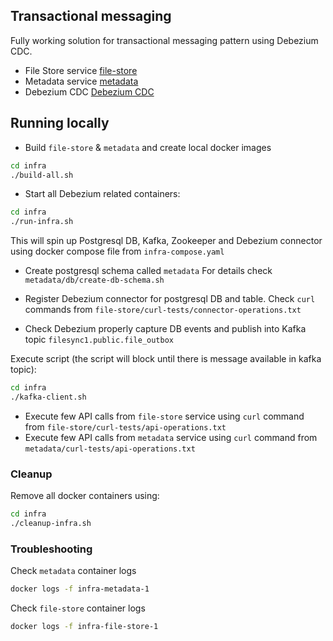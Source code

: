 ## Transactional messaging

Fully working solution for transactional messaging pattern using Debezium CDC.

* File Store service [file-store](file-store/README.md)
* Metadata service [metadata](...)
* Debezium CDC [Debezium CDC](...)

## Running locally

* Build `file-store` & `metadata` and create local docker images
```bash
cd infra
./build-all.sh
```

* Start all Debezium related containers:
```bash
cd infra
./run-infra.sh
````
This will spin up Postgresql DB, Kafka, Zookeeper and Debezium connector using docker compose file from `infra-compose.yaml`

* Create postgresql schema called `metadata`
For details check `metadata/db/create-db-schema.sh`

* Register Debezium connector for postgresql DB and table. Check `curl` commands from `file-store/curl-tests/connector-operations.txt`

* Check Debezium properly capture DB events and publish into Kafka topic `filesync1.public.file_outbox`

Execute script (the script will block until there is message available in kafka topic):
```bash
cd infra
./kafka-client.sh
```

* Execute few API calls from `file-store` service using `curl` command from `file-store/curl-tests/api-operations.txt`
* Execute few API calls from `metadata` service using `curl` command from `metadata/curl-tests/api-operations.txt`

### Cleanup
Remove all docker containers using:

```bash
cd infra
./cleanup-infra.sh
```

### Troubleshooting

Check `metadata` container logs

```bash
docker logs -f infra-metadata-1
```

Check `file-store` container logs

```bash
docker logs -f infra-file-store-1
```